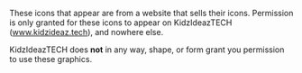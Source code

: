 These icons that appear are from a website that sells their icons. Permission is only granted for these icons to appear on KidzIdeazTECH (www.kidzideaz.tech), and nowhere else.

KidzIdeazTECH does **not** in any way, shape, or form grant you permission to use these graphics.
